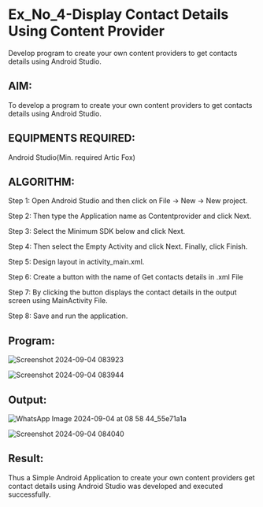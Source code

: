 # Ex_No_4-Display Contact Details Using Content Provider

Develop program to create your own content providers to get contacts details using Android Studio.

## AIM:
To develop a program to create your own content providers to get contacts details using Android Studio.

## EQUIPMENTS REQUIRED:

Android Studio(Min. required Artic Fox)


## ALGORITHM:
Step 1: Open Android Studio and then click on File -> New -> New project.

Step 2: Then type the Application name as Contentprovider and click Next.

Step 3: Select the Minimum SDK below and click Next.

Step 4: Then select the Empty Activity and click Next. Finally, click Finish.

Step 5: Design layout in activity_main.xml.

Step 6: Create a button with the name of Get contacts details in .xml File

Step 7: By clicking the button displays the contact details in the output screen using MainActivity File.

Step 8: Save and run the application.


## Program:

![Screenshot 2024-09-04 083923](https://github.com/user-attachments/assets/d952d934-8a39-4598-9eac-f8713fe7c95e)

![Screenshot 2024-09-04 083944](https://github.com/user-attachments/assets/e4335e33-de55-4da3-a525-d96e8a520df3)


## Output:

![WhatsApp Image 2024-09-04 at 08 58 44_55e71a1a](https://github.com/user-attachments/assets/920f8d33-8633-46e8-970c-80931a686f34)


![Screenshot 2024-09-04 084040](https://github.com/user-attachments/assets/020a2c2d-5693-4c36-8c36-a9f80507efca)


## Result:
Thus a Simple Android Application to create your own content providers get contact details using Android Studio was developed and executed successfully.
